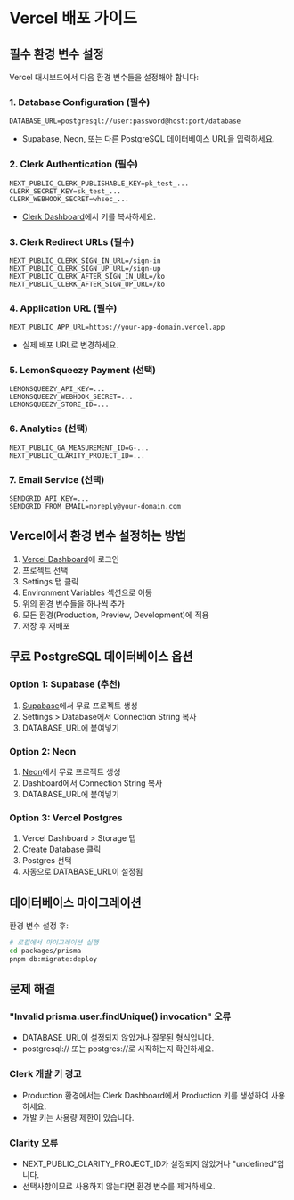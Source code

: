# Vercel 배포 가이드

## 필수 환경 변수 설정

Vercel 대시보드에서 다음 환경 변수들을 설정해야 합니다:

### 1. Database Configuration (필수)
```
DATABASE_URL=postgresql://user:password@host:port/database
```
- Supabase, Neon, 또는 다른 PostgreSQL 데이터베이스 URL을 입력하세요.

### 2. Clerk Authentication (필수)
```
NEXT_PUBLIC_CLERK_PUBLISHABLE_KEY=pk_test_...
CLERK_SECRET_KEY=sk_test_...
CLERK_WEBHOOK_SECRET=whsec_...
```
- [Clerk Dashboard](https://dashboard.clerk.com)에서 키를 복사하세요.

### 3. Clerk Redirect URLs (필수)
```
NEXT_PUBLIC_CLERK_SIGN_IN_URL=/sign-in
NEXT_PUBLIC_CLERK_SIGN_UP_URL=/sign-up
NEXT_PUBLIC_CLERK_AFTER_SIGN_IN_URL=/ko
NEXT_PUBLIC_CLERK_AFTER_SIGN_UP_URL=/ko
```

### 4. Application URL (필수)
```
NEXT_PUBLIC_APP_URL=https://your-app-domain.vercel.app
```
- 실제 배포 URL로 변경하세요.

### 5. LemonSqueezy Payment (선택)
```
LEMONSQUEEZY_API_KEY=...
LEMONSQUEEZY_WEBHOOK_SECRET=...
LEMONSQUEEZY_STORE_ID=...
```

### 6. Analytics (선택)
```
NEXT_PUBLIC_GA_MEASUREMENT_ID=G-...
NEXT_PUBLIC_CLARITY_PROJECT_ID=...
```

### 7. Email Service (선택)
```
SENDGRID_API_KEY=...
SENDGRID_FROM_EMAIL=noreply@your-domain.com
```

## Vercel에서 환경 변수 설정하는 방법

1. [Vercel Dashboard](https://vercel.com/dashboard)에 로그인
2. 프로젝트 선택
3. Settings 탭 클릭
4. Environment Variables 섹션으로 이동
5. 위의 환경 변수들을 하나씩 추가
6. 모든 환경(Production, Preview, Development)에 적용
7. 저장 후 재배포

## 무료 PostgreSQL 데이터베이스 옵션

### Option 1: Supabase (추천)
1. [Supabase](https://supabase.com)에서 무료 프로젝트 생성
2. Settings > Database에서 Connection String 복사
3. DATABASE_URL에 붙여넣기

### Option 2: Neon
1. [Neon](https://neon.tech)에서 무료 프로젝트 생성
2. Dashboard에서 Connection String 복사
3. DATABASE_URL에 붙여넣기

### Option 3: Vercel Postgres
1. Vercel Dashboard > Storage 탭
2. Create Database 클릭
3. Postgres 선택
4. 자동으로 DATABASE_URL이 설정됨

## 데이터베이스 마이그레이션

환경 변수 설정 후:

```bash
# 로컬에서 마이그레이션 실행
cd packages/prisma
pnpm db:migrate:deploy
```

## 문제 해결

### "Invalid prisma.user.findUnique() invocation" 오류
- DATABASE_URL이 설정되지 않았거나 잘못된 형식입니다.
- postgresql:// 또는 postgres://로 시작하는지 확인하세요.

### Clerk 개발 키 경고
- Production 환경에서는 Clerk Dashboard에서 Production 키를 생성하여 사용하세요.
- 개발 키는 사용량 제한이 있습니다.

### Clarity 오류
- NEXT_PUBLIC_CLARITY_PROJECT_ID가 설정되지 않았거나 "undefined"입니다.
- 선택사항이므로 사용하지 않는다면 환경 변수를 제거하세요.
